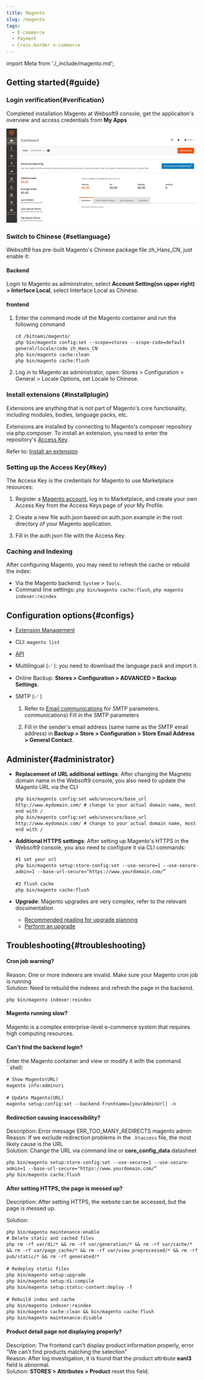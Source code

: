 ```yaml
---
title: Magento
slug: /magento
tags:
  - E-commerce
  - Payment
  - Cross-border e-commerce
---
```


import Meta from './_include/magento.md';

<Meta name="meta" />

## Getting started{#guide}

### Login verification{#verification}

Completed installation Magento at Websoft9 console, get the applicaiton's overview and access credentials from **My Apps**  

![](./assets/magento-backend-websoft9.png)

### Switch to Chinese {#setlanguage}

Websoft9 has pre-built Magento's Chinese package file zh_Hans_CN, just enable it:

#### Backend

Login to Magento as administrator, select **Account Setting(on upper right) > Interface Local**, select Interface Local as Chinese.

#### frontend

1. Enter the command mode of the Magento container and run the following command
   ```
   cd /bitnami/magento/
   php bin/magento config:set --scope=stores --scope-code=default general/locale/code zh_Hans_CN
   php bin/magento cache:clean
   php bin/magento cache:flush
   ```

2. Log in to Magento as administrator, open: Stores > Configuration > General > Locale Options, set Locale to Chinese.


### Install extensions {#installplugin}

Extensions are anything that is not part of Magento's core functionality, including modules, bodies, language packs, etc.

Extensions are installed by connecting to Magento's composer repository via php composer. To install an extension, you need to enter the repository's [Access Key](#key).   

Refer to: [Install an extension](https://experienceleague.adobe.com/en/docs/commerce-operations/installation-guide/tutorials/extensions) 


### Setting up the Access Key{#key}

The Access Key is the credentials for Magento to use Marketplace resources:

1. Register a [Magento account](https://account.magento.com/applications/customer/login), log in to Marketplace, and create your own Access Key from the Access Keys page of your My Profile. 

2. Create a new file auth.json based on auth.json.example in the root directory of your Magento application. 

3. Fill in the auth.json file with the Access Key.


### Caching and Indexing

After configuring Magento, you may need to refresh the cache or rebuild the index:

- Via the Magento backend: `System` > `Tools`.
- Command line settings: `php bin/magento cache:flush`, `php magento indexer:reindex`

## Configuration options{#configs}

- [Extension Management](https://experienceleague.adobe.com/en/docs/commerce-operations/installation-guide/tutorials/extensions)

- CLI: `magento list`

- [API](https://devdocs.magento.com/guides/v2.2/get-started/bk-get-started-api.html)

- Multilingual (✅ ): you need to download the language pack and import it.

- Online Backup: **Stores > Configuration > ADVANCED > Backup Settings**.

- SMTP (✅ )
  1. Refer to [Email communications](https://experienceleague.adobe.com/zh-hans/docs/commerce-admin/systems/communications/email-) for SMTP parameters. communications) Fill in the SMTP parameters 

  2. Fill in the sender's email address (same name as the SMTP email address) in **Backup > Store > Configuration > Store Email Address > General Contact**.

## Administer{#administrator}

- **Replacement of URL additional settings**: After changing the Magneto domain name in the Websoft9 console, you also need to update the Magento URL via the CLI
   ```shell
   php bin/magento config:set web/unsecure/base_url http://www.mydomain.com/ # change to your actual domain name, must end with /
   php bin/magento config:set web/unsecure/base_url http://www.mydomain.com/ # change to your actual domain name, must end with /
   ```

- **Additional HTTPS settings**: After setting up Magento's HTTPS in the Websoft9 console, you also need to configure it via CLI commands:
  ```
  #1 set your url
  php bin/magento setup:store-config:set --use-secure=1 --use-secure-admin=1 --base-url-secure="https://www.yourdomain.com/”

  #2 flush cache
  php bin/magento cache:flush 
  ```

- **Upgrade**: Magento upgrades are very complex, refer to the relevant documentation 
  - [Recommended reading for upgrade planning](https://experienceleague.adobe.com/en/docs/commerce-operations/upgrade-guide/resources/recommended-reading)
  - [Perform an upgrade](https://experienceleague.adobe.com/en/docs/commerce-operations/upgrade-guide/implementation/perform-upgrade)

## Troubleshooting{#troubleshooting}

#### Cron job warning?

Reason: One or more indexers are invalid. Make sure your Magento cron job is running     
Solution: Need to rebuild the indexes and refresh the page in the backend.
  ```
  php bin/magento indexer:reindex
  ```

#### Magento running slow?

Magento is a complex enterprise-level e-commerce system that requires high computing resources.

#### Can't find the backend login?

Enter the Magento container and view or modify it with the command ``shell:  

```shell.
# Show Magento(URL)
magento info:adminuri

# Update Magento(URL)
magento setup:config:set --backend-frontname=[yourAdminUrl] -n
```

#### Redirection causing inaccessibility?

Description: Error message ERR_TOO_MANY_REDIRECTS magento admin     
Reason: If we exclude redirection problems in the `.htaccess` file, the most likely cause is the URL   
Solution: Change the URL via command line or **core_config_data** datasheet   

```shell
php bin/magento setup:store-config:set --use-secure=1 --use-secure-admin=1 --base-url-secure="https://www.yourdomain.com/”
php bin/magento cache:flush
```

#### After setting HTTPS, the page is messed up?

Description: After setting HTTPS, the website can be accessed, but the page is messed up.    

Solution:

```shell
php bin/magento maintenance:enable
# Delete static and cached files
php rm -rf var/di/* && rm -rf var/generation/* && rm -rf var/cache/* && rm -rf var/page_cache/* && rm -rf var/view_preprocessed/* && rm -rf pub/static/* && rm -rf generated/* 

# Redeploy static files
php bin/magento setup:upgrade 
php bin/magento setup:di:compile
php bin/magento setup:static-content:deploy -f

# Rebuild index and cache
php bin/magento indexer:reindex
php bin/magento cache:clean && bin/magento cache:flush
php bin/magento maintenance:disable 
```

#### Product detail page not displaying properly?

Description: The frontend can't display product information properly, error “We can't find products matching the selection”   
Reason: After log investigation, it is found that the product attribute **eanl3** field is abnormal.   
Solution: **STORES > Attributes > Product** reset this field.


